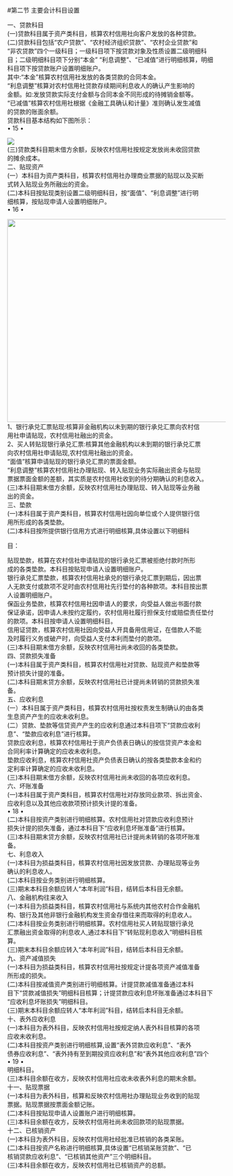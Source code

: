 #第二节 主要会计科目设置
<p>一、贷款科目<br />
      (一)贷款科目属于资产类科目，核算农村信用社向客户发放的各种贷款。<br />
      (二)贷款科目包括“农户贷款”、“农村经济组织贷款”、“农村企业贷款”和<br />
      “非农贷款”四个一级科目；一级科目项下按贷款对象及性质设置二级明细科<br />
      目；二级明细科目项下分别“本金” “利息调整”、“已减值”进行明细核算，明细<br />
      科目项下按贷款账户设置明细账户。<br />
      其中:“本金”核算农村信用社发放的各类贷款的合同本金。<br />
      “利息调整”核算对农村信用社贷款存续期间利息收人的确认产生影响的<br />
      金额。如:发放贷款实际支付金额与合同本金不同形成的待摊销金额等。<br />
      “已减值”核算农村信用社根据《金融工具确认和计量》准则确认发生减值<br />
      的贷款的账面余额。<br />
      贷款科目基本结构如下图所示：<br />
    • 15 •</p>
    <p><img src="http://i.teamkn.com/i/aCjVWMcW.png" /><br />
      (三)贷款类科目期末借方余额，反映农村信用社按规定发放尚未收回贷款<br />
      的摊余成本。<br />
      二、贴现资产<br />
      (一）本科目为资产类科目，核算农村信用社办理商业票据的贴现以及买断<br />
      式转入贴现业务所融出的资金。<br />
      (二)本科目按贴现类别设置二级明细科目，按“面值”、“利息调整”进行明<br />
      细核算，按贴现申请人设置明细账户。<br />
      • 16 •</p>
    <p><img src="http://i.teamkn.com/i/rLzHlvLO.png" width="775" height="468" /><br />
      1、银行承兑汇票贴现:核算非金融机构以未到期的银行承兑汇票向农村信<br />
      用社申请贴现，农村信用社融出的资金。<br />
      2、买人转贴现银行承兑汇票:核算其他金融机构以未到期的银行承兑汇票<br />
      向农村信用社申请贴现,农村信用社融出的资金。<br />
      “面值”核算申请贴现的银行承兑汇票的票面金额。<br />
      “利息调整”核算农村信用社办理贴现、转入贴现业务实际融出资金与贴现<br />
      票据票面金额的差额，其实质是农村信用社收到的待分期确认的利息收入。<br />
      (三)本科目期末借方余额，反映农村信用社办理贴现、转入贴现等业务融<br />
      出的资金。<br />
      三、垫款<br />
      (一)本科目属于资产类科目，核算农村信用社因向单位或个人提供银行信<br />
      用所形成的各类垫款。<br />
      (二)本科目按所提供银行信用方式进行明细核算,具体设置以下明细科</p>
    <p>目：</p>
    <p> 贴现垫款，核算在农村信社申请贴现的银行承兑汇票被拒绝付款时所形<br />
      成的各类垫款。本科目按贴现申请人设置明细账户。<br />
      银行承兑汇票垫款，核算农村信用社承兑的银行承兑汇票到期后，因出票<br />
      人无款支付或款项不足时由农村信用社先行垫付的各种款项。本科目按出票<br />
      人设置明细账户。<br />
      保函业务垫款，核算农村信用社因申请人的要求，向受益人做出书面付款<br />
      保证承诺，因申请人未按约定履约，农村信用社履行担保支付或赔偿责任垫付<br />
      的款项。本科目按申请人设置明细科目。<br />
      信用证贷款，核算农村信用社因向受益人开具备用信用证，在借款人不能<br />
      及时履行义务或破产时，向受益人支付本利而垫付的款项。<br />
      (三)本科目期末借方余额，反映农村信用社尚未收回的各类垫款。<br />
      四、贷款损失准备<br />
      (一)本科目属于资产类科目，核算农村信用社对贷款、贴现资产和垫款等<br />
      预计损失计提的准备。<br />
      (二)本科目期末贷方余额，反映农村信用社已计提尚未转销的贷款损失准<br />
      备。<br />
      五、应收利息<br />
      (一）本科目属于资产类科目，核算农村信用社按权责发生制确认的由各类<br />
      生息资产产生的应收未收利息。<br />
      (二）贷款、垫款等信贷资产产生的应收利息通过本科目项下“贷款应收利<br />
      息”、“垫款应收利息”进行核算。<br />
      贷款应收利息，核算农村信用社于资产负债表日确认的按信贷资产本金和<br />
      合同利率计算确定的应收未收利息。<br />
      垫款应收利息，核算农村信用社资产负债表日确认的按各类垫款本金和约<br />
      定利率计算确定的应收未收利息。<br />
      (三)本科目期末借方余额，反映农村信用社尚未收回的各项应收利息。<br />
      六、坏账准备<br />
      (一)本科目属于资产类科目，核算农村信用社对存放同业款项、拆出资金、<br />
      应收利息以及其他应收款项预计损失计提的准备。<br />
      • 18 •<br />
      (二)本科目按资产类别进行明细核算。农村信用社对贷款应收利息预计<br />
      损失计提的损失准备，通过本科目下“应收利息坏账准备”进行核算。<br />
      (三)本科目期末贷方余额，反映农村信用社已计提尚未转销的各项坏账准<br />
      备。<br />
      七、利息收入<br />
      (一)本科目为损益类科目，核算农村信用社因发放贷款、办理贴现等业务<br />
      确认的利息收人。<br />
      (二)本科目按业务类别进行明细核算。<br />
      (三)期末本科目余额应转人“本年利润”科目，结转后本科目无余额。<br />
      八、金融机构往来收入<br />
      (一)本科目为损益类科目，核算农村信用社与系统内其他农村合作金融机<br />
      构、银行及其他非银行金融机构发生资金存借往来而取得的利息收人。<br />
      (二)本科目按业务类别进行明细核算。农村信用社买人转贴现银行承兑<br />
      汇票融出资金取得的利息收人,通过本科目下“转贴现利息收入”明细科目核<br />
      算。<br />
      (三)期末本科目余额应转入“本年利润”科目，结转后本科目无余额。<br />
      九、资产减值损失<br />
      (一)本科目为损益类科目，核算农村信用社按规定计提各项资产减值准备<br />
      所形成的损失。<br />
      (二)本科目按减值资产类别进行明细核算。计提贷款减值准备通过本科<br />
      目下“贷款减值损失”明细科目核算；计提贷款应收利息坏账准备通过本科目下<br />
      “应收利息坏账损失”明细科目。<br />
      (三)期末本科目余额应转人“本年利润”科目，结转后本科目无余额。<br />
      十、表外应收利息<br />
      (一)本科目为表外科目，反映农村信用社按规定纳人表外科目核算的各项<br />
      应收未收利息。<br />
      (二)本科目按资产类别进行明细核算,设置“表外贷款应收利息”、“表外<br />
      债券应收利息”、“表外持有至到期投资应收利息”和“表外其他应收利息”四个<br />
      • 19 •<br />
      明细科目。<br />
      (三)本科目余额在收方，反映农村信用社应收未收表外利息的期末余额。<br />
      十一、贴现票据<br />
      (一)本科目为表外科目，核算和反映农村信用社办理贴现业务收到的贴现<br />
      票据。贴现票据按票面金额记账。<br />
      (二)本科目按贴现申请人设置账户进行明细核算。<br />
      (三)本科目余额在收方，反映农村信用社尚未收回款项的贴现票据。<br />
      十二、已核销资产<br />
      (一)本科目为表外科目，反映农村信用社经批准已核销的各类呆账。<br />
      (二)本科目按资产名称进行明细核算,具体设置“已核销呆账贷款”、“已<br />
      核销贷款应收利息”、“已核销其他资产”三个明细科目。<br />
      (三)本科目余额在收方，反映农村信用社已核销资产的总额。</p>
    <p>&nbsp;</p>
